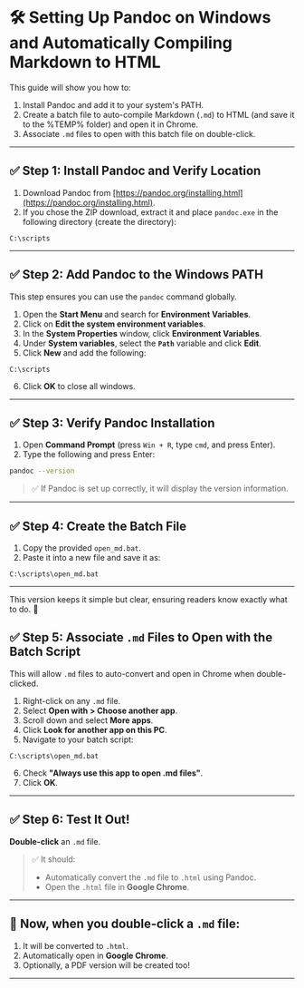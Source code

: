 # 🛠️ Setting Up Pandoc on Windows and Automatically Compiling Markdown to HTML

This guide will show you how to:

1. Install Pandoc and add it to your system's PATH.
2. Create a batch file to auto-compile Markdown (`.md`) to HTML (and save it to the %TEMP% folder) and open it in Chrome.
3. Associate `.md` files to open with this batch file on double-click.

---

## ✅ Step 1: Install Pandoc and Verify Location

1. Download Pandoc from [https://pandoc.org/installing.html](https://pandoc.org/installing.html).
2. If you chose the ZIP download, extract it and place `pandoc.exe` in the following directory (create the directory):

```
C:\scripts
```

---

## ✅ Step 2: Add Pandoc to the Windows PATH

This step ensures you can use the `pandoc` command globally.

1. Open the **Start Menu** and search for **Environment Variables**.
2. Click on **Edit the system environment variables**.
3. In the **System Properties** window, click **Environment Variables**.
4. Under **System variables**, select the **`Path`** variable and click **Edit**.
5. Click **New** and add the following:

```
C:\scripts
```

6. Click **OK** to close all windows.

---

## ✅ Step 3: Verify Pandoc Installation

1. Open **Command Prompt** (press `Win + R`, type `cmd`, and press Enter).
2. Type the following and press Enter:

```bash
pandoc --version
```

> ✅ If Pandoc is set up correctly, it will display the version information.

---

## ✅ Step 4: Create the Batch File

1. Copy the provided `open_md.bat`.  
2. Paste it into a new file and save it as:

```
C:\scripts\open_md.bat
```

---

This version keeps it simple but clear, ensuring readers know exactly what to do. 🚀
## ✅ Step 5: Associate `.md` Files to Open with the Batch Script

This will allow `.md` files to auto-convert and open in Chrome when double-clicked.

1. Right-click on any `.md` file.
2. Select **Open with > Choose another app**.
3. Scroll down and select **More apps**.
4. Click **Look for another app on this PC**.
5. Navigate to your batch script:

```
C:\scripts\open_md.bat
```

6. Check **"Always use this app to open .md files"**.
7. Click **OK**.

---

## ✅ Step 6: Test It Out!

 **Double-click** an `.md` file.

> ✅ It should:
> - Automatically convert the `.md` file to `.html` using Pandoc.
> - Open the `.html` file in **Google Chrome**.

---

## 🚀 Now, when you double-click a `.md` file:
1. It will be converted to `.html`.
2. Automatically open in **Google Chrome**.
3. Optionally, a PDF version will be created too!

---
